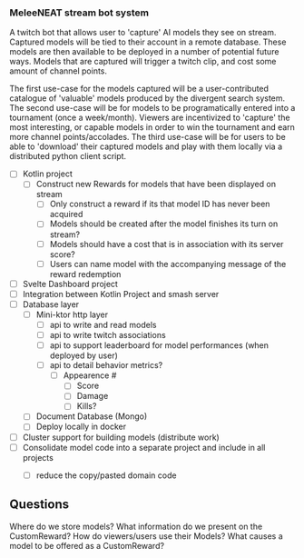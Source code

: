 ### MeleeNEAT stream bot system
A twitch bot that allows user to 'capture' AI models they see on stream. Captured models will be tied to their account in a remote database. These models are then available to be deployed in a number of potential future ways. Models that are captured will trigger a twitch clip, and cost some amount of channel points. 

The first use-case for the models captured will be a user-contributed catalogue of 'valuable' models produced by the divergent search system.
The second use-case will be for models to be programatically entered into a tournament (once a week/month). Viewers are incentivized to 'capture' the most interesting, or capable models in order to win the tournament and earn more channel points/accolades.
The third use-case will be for users to be able to 'download' their captured models and play with them locally via a distributed python client script.

- [ ] Kotlin project
  - [ ] Construct new Rewards for models that have been displayed on stream
    - [ ] Only construct a reward if its that model ID has never been acquired
    - [ ] Models should be created after the model finishes its turn on stream?
    - [ ] Models should have a cost that is in association with its server score?
    - [ ] Users can name model with the accompanying message of the reward redemption
- [ ] Svelte Dashboard project
- [ ] Integration between Kotlin Project and smash server
- [ ] Database layer
  - [ ] Mini-ktor http layer
    - [ ] api to write and read models
    - [ ] api to write twitch associations
    - [ ] api to support leaderboard for model performances (when deployed by user)
    - [ ] api to detail behavior metrics?
      - [ ] Appearence #
        - [ ] Score
        - [ ] Damage
        - [ ] Kills?
  - [ ] Document Database (Mongo)
  - [ ] Deploy locally in docker
- [ ] Cluster support for building models (distribute work)
- [ ] Consolidate model code into a separate project and include in all projects
  - [ ] reduce the copy/pasted domain code




## Questions

Where do we store models?
What information do we present on the CustomReward?
How do viewers/users use their Models?
What causes a model to be offered as a CustomReward?
